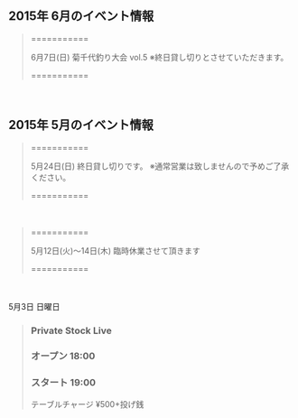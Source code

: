 ## 2015年 6月のイベント情報

> ===========
> 
> 
> 6月7日(日)
> 菊千代釣り大会 vol.5
> ※終日貸し切りとさせていただきます。
> 
> 
> ===========

　
　

## 2015年 5月のイベント情報

> ===========
> 
> 
> 5月24日(日)
> 終日貸し切りです。
> ※通常営業は致しませんので予めご了承ください。
> 
> 
> ===========

　
　

> ===========
> 
> 
> 5月12日(火)〜14日(木)
> 臨時休業させて頂きます
> 
> 
> ===========

　
　

5月3日 日曜日

> ### Private Stock Live
> 
> ### オープン 18:00
> ### スタート 19:00
> 
> テーブルチャージ ¥500+投げ銭

